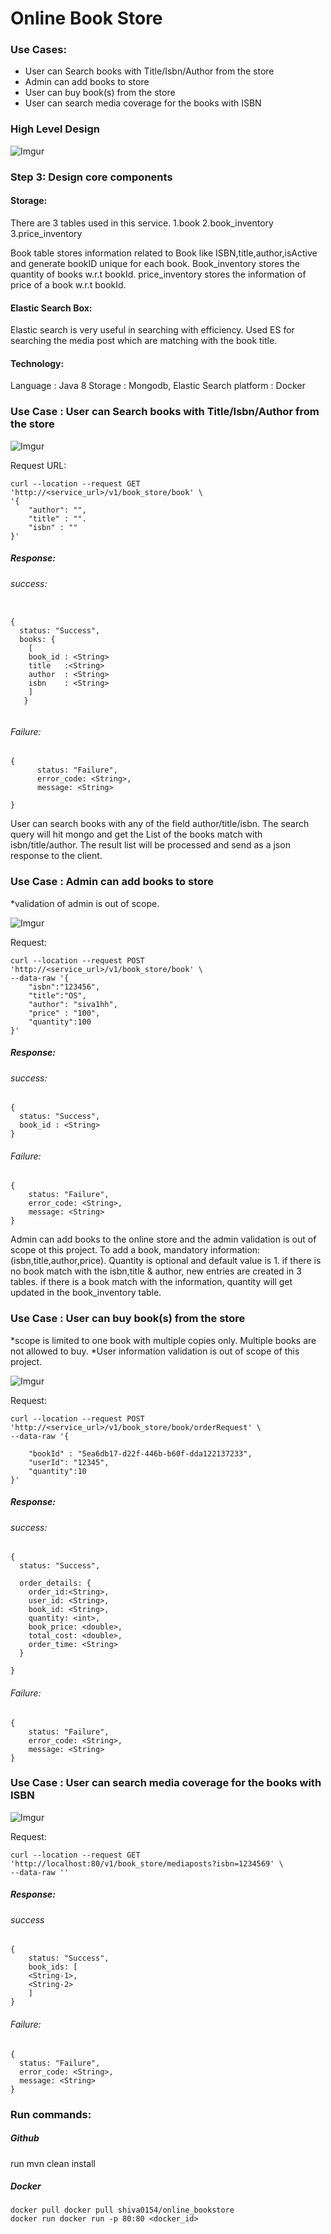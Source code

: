# Online Book Store


### Use Cases:

* User can Search books with Title/Isbn/Author from the store
* Admin can add books to store
* User can buy book(s) from the store
* User can search media coverage for the books with ISBN


### High Level Design

![Imgur](https://i.imgur.com/BdECT0Z.png)


### Step 3: Design core components


#### Storage:

There are 3 tables used in this service. 
1.book
2.book_inventory
3.price_inventory

Book table stores information related to Book like ISBN,title,author,isActive and generate bookID unique for each book.
Book_inventory stores the quantity of  books w.r.t bookId.
price_inventory stores the information of price of a book w.r.t bookId.


#### Elastic Search Box:

Elastic search is very useful in searching with efficiency. Used ES for searching the media post which are matching with the book title.


#### Technology:
Language : Java 8
Storage  : Mongodb, Elastic Search
platform : Docker


### Use Case : User can Search books with Title/Isbn/Author from the store

![Imgur](https://i.imgur.com/WZNhJFm.png)

Request URL: 

```
curl --location --request GET 'http://<service_url>/v1/book_store/book' \
'{
	"author": "",
	"title" : "".
	"isbn" : ""
}'
```

##### Response:

###### success:
```

{
  status: "Success",
  books: {
    [
    book_id : <String>
    title   :<String>
    author  : <String>
    isbn    : <String>
    ]
   }
    
```
###### Failure:

```
{
      status: "Failure",
      error_code: <String>,
      message: <String>
    
}
```
User can search books with any of the field author/title/isbn. The search query will hit mongo and get the List of the books match with isbn/title/author. The result list will be processed and send as a json response to the client.


### Use Case : Admin can add books to store

*validation of admin is out of scope.

![Imgur](https://i.imgur.com/IRIp7l3.png)

Request: 

```
curl --location --request POST 'http://<service_url>/v1/book_store/book' \
--data-raw '{
	"isbn":"123456",
	"title":"OS",
	"author": "siva1hh",
	"price" : "100",
	"quantity":100
}'

```

##### Response:

###### success:
```
{
  status: "Success",
  book_id : <String> 
}
```

###### Failure:
```
{ 
    status: "Failure",
    error_code: <String>,
    message: <String>
}
```

Admin can add books to the online store and the admin validation is out of scope ot this project.
To add a book, mandatory information: (isbn,title,author,price). Quantity is optional and default value is 1.
if there is no book match with the isbn,title & author, new entries are created in 3 tables.
if there is a book match with the information, quantity will get updated in the book_inventory table.


### Use Case : User can buy book(s) from the store

*scope is limited to one book with multiple copies only. Multiple books are not allowed to buy.
*User information validation is out of scope of this project.

![Imgur](https://i.imgur.com/cTVxIU3.png)

Request:

```
curl --location --request POST 'http://<service_url>/v1/book_store/book/orderRequest' \
--data-raw '{
	
	"bookId" : "5ea6db17-d22f-446b-b60f-dda122137233",
	"userId": "12345",
	"quantity":10
}'
```

##### Response:

###### success:

```
{
  status: "Success",
  
  order_details: {
    order_id:<String>,
    user_id: <String>,
    book_id: <String>,
    quantity: <int>,
    book_price: <double>,
    total_cost: <double>,
    order_time: <String>    
  }
  
}
```

###### Failure:

```
{
    status: "Failure",
    error_code: <String>,
    message: <String>
}
```



### Use Case : User can search media coverage for the books with ISBN


![Imgur](https://i.imgur.com/hHH6l4T.png)

Request:
```
curl --location --request GET 'http://localhost:80/v1/book_store/mediaposts?isbn=1234569' \
--data-raw ''
```

##### Response:

###### success

```
{
    status: "Success",
    book_ids: [
    <String-1>,
    <String-2>
    ]
}
```

###### Failure:
```
{
  status: "Failure",
  error_code: <String>,
  message: <String>
}
```


### Run commands:

##### Github
run mvn clean install

##### Docker
```
docker pull docker pull shiva0154/online_bookstore
docker run docker run -p 80:80 <docker_id>
```







